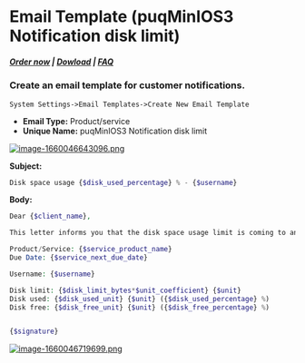 # Email Template (puqMinIOS3 Notification disk limit)

#####  [Order now](https://puqcloud.com/index.php?rp=/store/whmcs-module-minio-s3) | [Dowload](https://download.puqcloud.com/WHMCS/servers/PUQ_WHMCS-MinIO-S3/) | [FAQ](https://faq.puqcloud.com/)

### Create an email template for customer notifications.

```
System Settings->Email Templates->Create New Email Template
```

- **Email Type:** Product/service
- **Unique Name:** puqMinIOS3 Notification disk limit

[![image-1660046643096.png](https://doc.puq.info/uploads/images/gallery/2022-08/scaled-1680-/image-1660046643096.png)](https://doc.puq.info/uploads/images/gallery/2022-08/image-1660046643096.png)

**Subject:**

```PHP
Disk space usage {$disk_used_percentage} % - {$username}
```

**Body:**

```PHP
Dear {$client_name},

This letter informs you that the disk space usage limit is coming to an end.

Product/Service: {$service_product_name}
Due Date: {$service_next_due_date}

Username: {$username}

Disk limit: {$disk_limit_bytes*$unit_coefficient} {$unit}
Disk used: {$disk_used_unit} {$unit} ({$disk_used_percentage} %)
Disk free: {$disk_free_unit} {$unit} ({$disk_free_percentage} %)


{$signature}
```

[![image-1660046719699.png](https://doc.puq.info/uploads/images/gallery/2022-08/scaled-1680-/image-1660046719699.png)](https://doc.puq.info/uploads/images/gallery/2022-08/image-1660046719699.png)
